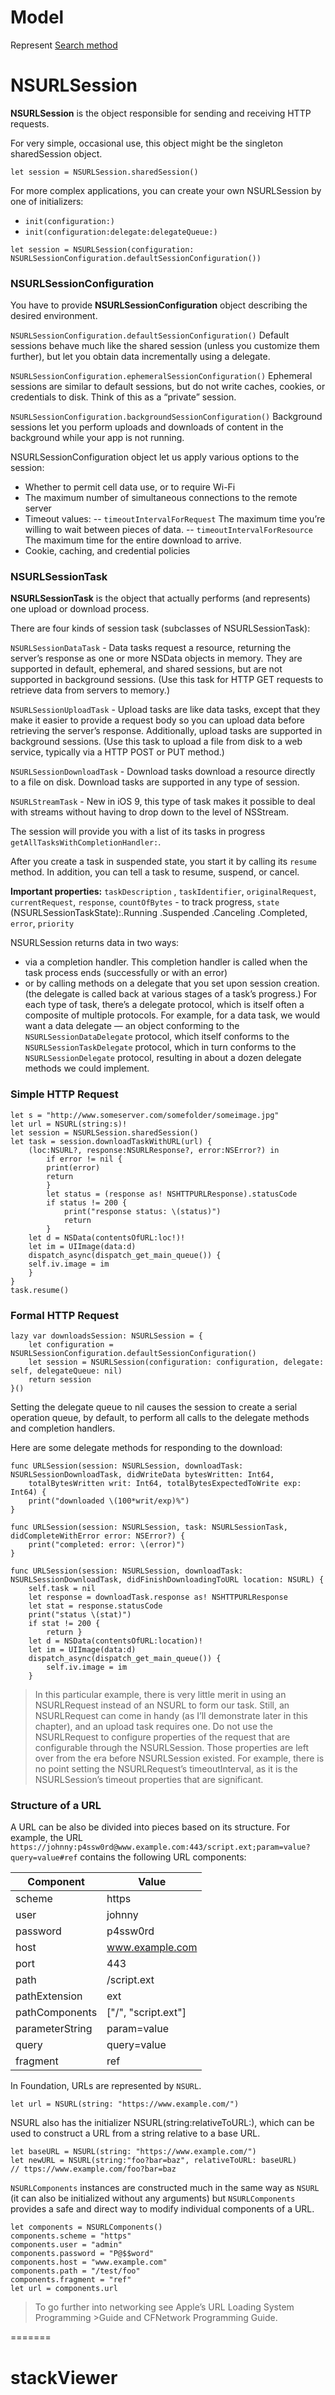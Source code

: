 
# Model

Represent [Search method](https://api.stackexchange.com/docs/search#page=3&pagesize=10&order=desc&sort=activity&intitle=ios%20button&filter=default&site=stackoverflow&run=true)


# NSURLSession 

**NSURLSession** is the object responsible for sending and receiving HTTP requests. 

For very simple, occasional use, this object might be the singleton sharedSession object.
```
let session = NSURLSession.sharedSession()
```
For more complex applications, you can create your own NSURLSession by one of initializers: 
- ```init(configuration:)```
- ```init(configuration:delegate:delegateQueue:)```
```
let session = NSURLSession(configuration: NSURLSessionConfiguration.defaultSessionConfiguration())
```
### NSURLSessionConfiguration
You have to provide **NSURLSessionConfiguration** object describing the desired environment.

```NSURLSessionConfiguration.defaultSessionConfiguration()``` Default sessions behave much like the shared session (unless you customize them further), but let you obtain data incrementally using a delegate. 

```NSURLSessionConfiguration.ephemeralSessionConfiguration()``` Ephemeral sessions are similar to default sessions, but do not write caches, cookies, or credentials to disk. Think of this as a “private” session. 

```NSURLSessionConfiguration.backgroundSessionConfiguration()``` Background sessions let you perform uploads and downloads of content in the background while your app is not running.

NSURLSessionConfiguration object let us apply various options to the session:
- Whether to permit cell data use, or to require Wi-Fi
- The maximum number of simultaneous connections to the remote server
- Timeout values:
-- ```timeoutIntervalForRequest``` The maximum time you’re willing to wait between pieces of data. 
-- ```timeoutIntervalForResource``` The maximum time for the entire download to arrive.
- Cookie, caching, and credential policies



### NSURLSessionTask
**NSURLSessionTask** is the object that actually performs (and represents) one upload or download process. 

There are four kinds of session task (subclasses of NSURLSessionTask):

```NSURLSessionDataTask``` - Data tasks request a resource, returning the server’s response as one or more NSData objects in memory. They are supported in default, ephemeral, and shared sessions, but are not supported in background sessions. (Use this task for HTTP GET requests to retrieve data from servers to memory.)

```NSURLSessionUploadTask``` - Upload tasks are like data tasks, except that they make it easier to provide a request body so you can upload data before retrieving the server’s response. Additionally, upload tasks are supported in background sessions. (Use this task to upload a file from disk to a web service, typically via a HTTP POST or PUT method.)

```NSURLSessionDownloadTask``` - Download tasks download a resource directly to a file on disk. Download tasks are supported in any type of session. 

```NSURLStreamTask``` - New in iOS 9, this type of task makes it possible to deal with streams without having to drop down to the level of NSStream.

The session  will provide you with a list of its tasks in progress ```getAllTasksWithCompletionHandler:```. 

After you create a task in suspended state, you start it by calling its ```resume``` method.
In addition, you can tell a task to resume, suspend, or cancel. 

**Important properties:**
```taskDescription``` ,  ```taskIdentifier```, ```originalRequest```, ```currentRequest```, ```response```, ```countOfBytes``` - to track progress, ```state``` (NSURLSessionTaskState):.Running .Suspended .Canceling .Completed, 
```error```,  ```priority```

NSURLSession returns data in two ways: 

- via a completion handler. This completion handler is called when the task process ends (successfully or with an error) 
- or by calling methods on a delegate that you set upon session creation. (the delegate is called back at various stages of a task’s progress.) For each type of task, there’s a delegate protocol, which is itself often a composite of multiple protocols. For example, for a data task, we would want a data delegate — an object conforming to the ```NSURLSessionDataDelegate``` protocol, which itself conforms to the ```NSURLSessionTaskDelegate``` protocol, which in turn conforms to the ```NSURLSessionDelegate``` protocol, resulting in about a dozen delegate methods we could implement.

### Simple HTTP Request
```
let s = "http://www.someserver.com/somefolder/someimage.jpg"
let url = NSURL(string:s)!
let session = NSURLSession.sharedSession()
let task = session.downloadTaskWithURL(url) {
    (loc:NSURL?, response:NSURLResponse?, error:NSError?) in
        if error != nil {
        print(error)
        return
        }
        let status = (response as! NSHTTPURLResponse).statusCode
        if status != 200 {
            print("response status: \(status)")
            return
        }
    let d = NSData(contentsOfURL:loc!)!
    let im = UIImage(data:d)
    dispatch_async(dispatch_get_main_queue()) {
    self.iv.image = im
    }
}
task.resume()
```
### Formal HTTP Request
```
lazy var downloadsSession: NSURLSession = {
    let configuration = NSURLSessionConfiguration.defaultSessionConfiguration()
    let session = NSURLSession(configuration: configuration, delegate: self, delegateQueue: nil)
    return session
}()

```
Setting the delegate queue to nil causes the session to create a serial operation queue, by default, to perform all calls to the delegate methods and completion handlers.


Here are some delegate methods for responding to the download:
```
func URLSession(session: NSURLSession, downloadTask: NSURLSessionDownloadTask, didWriteData bytesWritten: Int64,
    totalBytesWritten writ: Int64, totalBytesExpectedToWrite exp: Int64) {
    print("downloaded \(100*writ/exp)%")
}

func URLSession(session: NSURLSession, task: NSURLSessionTask, didCompleteWithError error: NSError?) {
    print("completed: error: \(error)")
}

func URLSession(session: NSURLSession, downloadTask: NSURLSessionDownloadTask, didFinishDownloadingToURL location: NSURL) {
    self.task = nil
    let response = downloadTask.response as! NSHTTPURLResponse
    let stat = response.statusCode
    print("status \(stat)")
    if stat != 200 {
        return }
    let d = NSData(contentsOfURL:location)!
    let im = UIImage(data:d)
    dispatch_async(dispatch_get_main_queue()) {
        self.iv.image = im
    }

```


>In this particular example, there is very little merit in using an NSURLRequest instead of an NSURL to form our task. Still, an NSURLRequest can come in handy (as I’ll demonstrate later in this chapter), and an upload task requires one.
>Do not use the NSURLRequest to configure properties of the request that are configurable through the NSURLSession. Those properties are left over from the era before NSURLSession existed. For example, there is no point setting the NSURLRequest’s timeoutInterval, as it is the NSURLSession’s timeout properties that are significant.

### Structure of a URL
A URL can be also be divided into pieces based on its structure. For example, the URL 
```https://johnny:p4ssw0rd@www.example.com:443/script.ext;param=value?query=value#ref``` 
contains the following URL components:


|Component       |   Value                  |
|----------------|--------------------------|
|scheme          |   https                  |
|user            |   johnny                 |
|password        |   p4ssw0rd               |
|host            |   www.example.com        |
|port            |   443                    |
|path            |   /script.ext            |
|pathExtension   |   ext                    |
|pathComponents  |   ["/", "script.ext"]    |
|parameterString |   param=value            |
|query           |   query=value            |
|fragment        |   ref                    |

In Foundation, URLs are represented by ```NSURL```.

```let url = NSURL(string: "https://www.example.com/")```

NSURL also has the initializer NSURL(string:relativeToURL:), which can be used to construct a URL from a string relative to a base URL. 

```
let baseURL = NSURL(string: "https://www.example.com/")
let newURL = NSURL(string:"foo?bar=baz", relativeToURL: baseURL)
// ttps://www.example.com/foo?bar=baz
```

```NSURLComponents``` instances are constructed much in the same way as ```NSURL``` (it can also be initialized without any arguments) 
but ```NSURLComponents``` provides a safe and direct way to modify individual components of a URL.

```
let components = NSURLComponents()
components.scheme = "https"
components.user = "admin"
components.password = "P@$$word"
components.host = "www.example.com"
components.path = "/test/foo"
components.fragment = "ref"
let url = components.url
```


>To go further into networking see Apple’s URL Loading System Programming >Guide and CFNetwork Programming Guide. 

=======
# stackViewer

